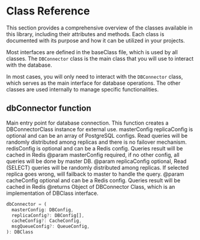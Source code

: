 Class Reference
===============

This section provides a comprehensive overview of the classes available in this library, including their attributes and methods. Each class is documented with its purpose and how it can be utilized in your projects.

Most interfaces are defined in the baseClass file, which is used by all classes. The `DBConnector` class is the main class that you will use to interact with the database.

In most cases, you will only need to interact with the `DBConnector` class, which serves as the main interface for database operations. The other classes are used internally to manage specific functionalities.

dbConnector function
--------------------
Main entry point for database connection.
This function creates a DBConnectorClass instance for external use.
masterConfig
replicaConfig is optional and can be an array of PostgreSQL configs.
Read queries will be randomly distributed among replicas and there is no failover mechanism.
redisConfig is optional and can be a Redis config. Queries result will be cached in Redis
@param masterConfig required, if no other config, all queries will be done by master DB.
@param replicaConfig optional, Read (SELECT) queries will be randomly distributed among replicas.
If selected replica goes wrong, will failback to master to handle the query.
@param cacheConfig optional and can be a Redis config. Queries result will be cached in Redis
@returns Object of DBConnector Class, which is an implementation of DBClass interface.

```typescript
dbConnector = (
  masterConfig: DBConfig,
  replicaConfig?: DBConfig[],
  cacheConfig?: CacheConfig,
  msgQueueConfig?: QueueConfig,
): DBClass
```